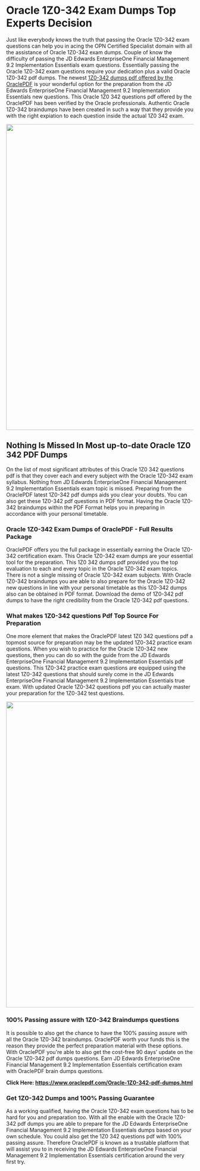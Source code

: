 <h1>Oracle 1Z0-342 Exam Dumps Top Experts Decision</h1>
<p>Just like everybody knows the truth that passing the Oracle 1Z0-342 exam questions can help you in acing the&nbsp;OPN Certified Specialist&nbsp;domain with all the assistance of Oracle 1Z0-342 exam dumps. Couple of know the difficulty of passing the JD Edwards EnterpriseOne Financial Management 9.2 Implementation Essentials exam questions. Essentially passing the Oracle 1Z0-342 exam questions require your dedication plus a valid Oracle 1Z0-342 pdf dumps. The newest&nbsp;<a href="https://www.oraclepdf.com/Oracle-1Z0-342-pdf-dumps.html">1Z0-342 dumps pdf offered by the OraclePDF</a>&nbsp;is your wonderful option for the preparation from the JD Edwards EnterpriseOne Financial Management 9.2 Implementation Essentials new questions. This Oracle 1Z0 342 questions pdf offered by the OraclePDF has been verified by the Oracle professionals. Authentic Oracle 1Z0-342 braindumps have been created in such a way that they provide you with the right expiation to each question inside the actual 1Z0 342 exam.</p>
<p><a href="https://www.oraclepdf.com/Oracle-1Z0-342-pdf-dumps.html"><img src="https://i.ibb.co/mJY6Knz/1.png" width="820" /></a></p>
<h2>Nothing Is Missed In Most up-to-date Oracle 1Z0 342 PDF Dumps</h2>
<p>On the list of most significant attributes of this Oracle 1Z0 342 questions pdf is that they cover each and every subject with the Oracle 1Z0-342 exam syllabus. Nothing from JD Edwards EnterpriseOne Financial Management 9.2 Implementation Essentials exam topic is missed. Preparing from the OraclePDF latest 1Z0-342 pdf dumps aids you clear your doubts. You can also get these 1Z0-342 pdf questions in PDF format. Having the Oracle 1Z0-342 braindumps within the PDF Format helps you in preparing in accordance with your personal timetable.</p>
<h3>Oracle 1Z0-342 Exam Dumps of OraclePDF - Full Results Package</h3>
<p>OraclePDF offers you the full package in essentially earning the Oracle 1Z0-342 certification exam. This Oracle 1Z0-342 exam dumps are your essential tool for the preparation. This 1Z0 342 dumps pdf provided you the top evaluation to each and every topic in the Oracle 1Z0-342 exam topics. There is not a single missing of Oracle 1Z0-342 exam subjects. With Oracle 1Z0-342 braindumps you are able to also prepare for the Oracle 1Z0-342 new questions in line with your personal timetable as this 1Z0-342 dumps also can be obtained in PDF format. Download the demo of 1Z0-342 pdf dumps to have the right credibility from the Oracle 1Z0-342 pdf questions.</p>
<h3>What makes 1Z0-342 questions Pdf Top Source For Preparation</h3>
<p>One more element that makes the OraclePDF latest 1Z0 342 questions pdf a topmost source for preparation may be the updated 1Z0-342 practice exam questions. When you wish to practice for the Oracle 1Z0-342 new questions, then you can do so with the guide from the JD Edwards EnterpriseOne Financial Management 9.2 Implementation Essentials pdf questions. This 1Z0-342 practice exam questions are equipped using the latest 1Z0-342 questions that should surely come in the JD Edwards EnterpriseOne Financial Management 9.2 Implementation Essentials true exam. With updated Oracle 1Z0-342 questions pdf you can actually master your preparation for the 1Z0-342 test questions.</p>
<p><img src="https://i.ibb.co/TWQ7T6D/2.png" width="820" /></p>
<h3>100% Passing assure with 1Z0-342 Braindumps questions</h3>
<p>It is possible to also get the chance to have the 100% passing assure with all the Oracle 1Z0-342 braindumps. OraclePDF worth your funds this is the reason they provide the perfect preparation material with these options. With OraclePDF you're able to also get the cost-free 90 days&rsquo; update on the Oracle 1Z0-342 pdf dumps questions. Earn JD Edwards EnterpriseOne Financial Management 9.2 Implementation Essentials certification exam with&nbsp;OraclePDF&nbsp;brain dumps questions.</p>
<p><strong>Click Here: <a href="https://www.oraclepdf.com/Oracle-1Z0-342-pdf-dumps.html">https://www.oraclepdf.com/Oracle-1Z0-342-pdf-dumps.html</a></strong></p>
<h3>Get 1Z0-342&nbsp;Dumps&nbsp;and 100% Passing Guarantee</h3>
<p>As a working qualified, having the Oracle 1Z0-342 exam questions has to be hard for you and preparation too. With all the enable with the Oracle 1Z0-342 pdf dumps you are able to prepare for the JD Edwards EnterpriseOne Financial Management 9.2 Implementation Essentials dumps based on your own schedule. You could also get the 1Z0 342 questions pdf with 100% passing assure. Therefore OraclePDF is known as a trustable platform that will assist you to in receiving the JD Edwards EnterpriseOne Financial Management 9.2 Implementation Essentials certification around the very first try.</p>
